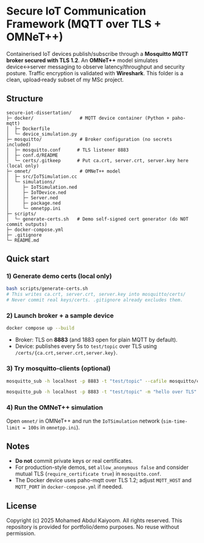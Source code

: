 # Secure IoT Communication Framework (MQTT over TLS + OMNeT++)

Containerised IoT devices publish/subscribe through a **Mosquitto MQTT broker secured with TLS 1.2**.
An **OMNeT++** model simulates device↔server messaging to observe latency/throughput and security posture.
Traffic encryption is validated with **Wireshark**. This folder is a clean, upload‑ready subset of my MSc project.

## Structure

```
secure-iot-dissertation/
├─ docker/                 # MQTT device container (Python + paho-mqtt)
│  ├─ Dockerfile
│  └─ device_simulation.py
├─ mosquitto/              # Broker configuration (no secrets included)
│  ├─ mosquitto.conf      # TLS listener 8883
│  ├─ conf.d/README
│  └─ certs/.gitkeep      # Put ca.crt, server.crt, server.key here (local only)
├─ omnet/                  # OMNeT++ model
│  ├─ src/IoTSimulation.cc
│  └─ simulations/
│     ├─ IoTSimulation.ned
│     ├─ IoTDevice.ned
│     ├─ Server.ned
│     ├─ package.ned
│     └─ omnetpp.ini
├─ scripts/
│  └─ generate-certs.sh   # Demo self-signed cert generator (do NOT commit outputs)
├─ docker-compose.yml
├─ .gitignore
└─ README.md
```

## Quick start

### 1) Generate demo certs (local only)
```bash
bash scripts/generate-certs.sh
# This writes ca.crt, server.crt, server.key into mosquitto/certs/
# Never commit real keys/certs. .gitignore already excludes them.
```

### 2) Launch broker + a sample device
```bash
docker compose up --build
```
- Broker: TLS on **8883** (and 1883 open for plain MQTT by default).
- Device: publishes every 5s to `test/topic` over TLS using `/certs/{ca.crt,server.crt,server.key}`.

### 3) Try mosquitto-clients (optional)
```bash
mosquitto_sub -h localhost -p 8883 -t "test/topic" --cafile mosquitto/certs/ca.crt   --cert mosquitto/certs/server.crt --key mosquitto/certs/server.key

mosquitto_pub -h localhost -p 8883 -t "test/topic" -m "hello over TLS"   --cafile mosquitto/certs/ca.crt --cert mosquitto/certs/server.crt --key mosquitto/certs/server.key
```

### 4) Run the OMNeT++ simulation
Open `omnet/` in OMNeT++ and run the `IoTSimulation` network (`sim-time-limit = 100s` in `omnetpp.ini`).

## Notes
- **Do not** commit private keys or real certificates.
- For production-style demos, set `allow_anonymous false` and consider mutual TLS (`require_certificate true`) in `mosquitto.conf`.
- The Docker device uses paho-mqtt over TLS 1.2; adjust `MQTT_HOST` and `MQTT_PORT` in `docker-compose.yml` if needed.

## License
Copyright (c) 2025 Mohamed Abdul Kaiyoom. All rights reserved.
This repository is provided for portfolio/demo purposes. No reuse without permission.
